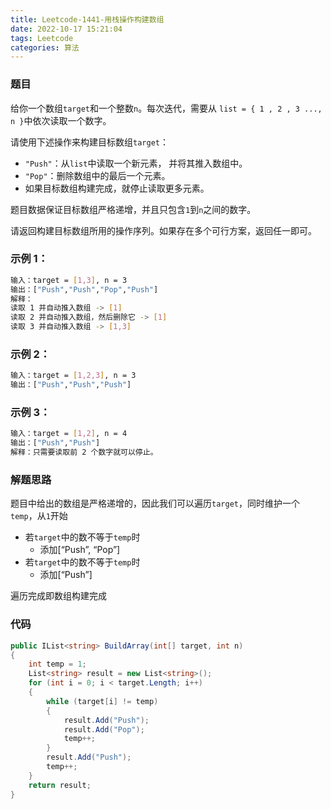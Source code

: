 ```yaml
---
title: Leetcode-1441-用栈操作构建数组
date: 2022-10-17 15:21:04
tags: Leetcode
categories: 算法
---
```


### 题目
给你一个数组`target`和一个整数`n`。每次迭代，需要从 `list = { 1 , 2 , 3 ..., n }`中依次读取一个数字。

<!--more-->

请使用下述操作来构建目标数组`target`：

- `"Push"`：从`list`中读取一个新元素， 并将其推入数组中。
- `"Pop"`：删除数组中的最后一个元素。
- 如果目标数组构建完成，就停止读取更多元素。

题目数据保证目标数组严格递增，并且只包含`1`到`n`之间的数字。

请返回构建目标数组所用的操作序列。如果存在多个可行方案，返回任一即可。


### 示例 1：
~~~bash
输入：target = [1,3], n = 3
输出：["Push","Push","Pop","Push"]
解释： 
读取 1 并自动推入数组 -> [1]
读取 2 并自动推入数组，然后删除它 -> [1]
读取 3 并自动推入数组 -> [1,3]
~~~

### 示例 2：
~~~bash
输入：target = [1,2,3], n = 3
输出：["Push","Push","Push"]
~~~

### 示例 3：
~~~bash
输入：target = [1,2], n = 4
输出：["Push","Push"]
解释：只需要读取前 2 个数字就可以停止。
~~~

### 解题思路
题目中给出的数组是严格递增的，因此我们可以遍历`target`，同时维护一个`temp`，从`1`开始

- 若`target`中的数不等于`temp`时
    - 添加[“Push”, “Pop”] 
- 若`target`中的数不等于`temp`时
    - 添加[“Push”]

遍历完成即数组构建完成

### 代码
~~~C#
public IList<string> BuildArray(int[] target, int n)
{
    int temp = 1;
    List<string> result = new List<string>();
    for (int i = 0; i < target.Length; i++)
    {
        while (target[i] != temp) 
        {
            result.Add("Push");
            result.Add("Pop");
            temp++;
        }
        result.Add("Push");
        temp++;
    }
    return result;
}
~~~